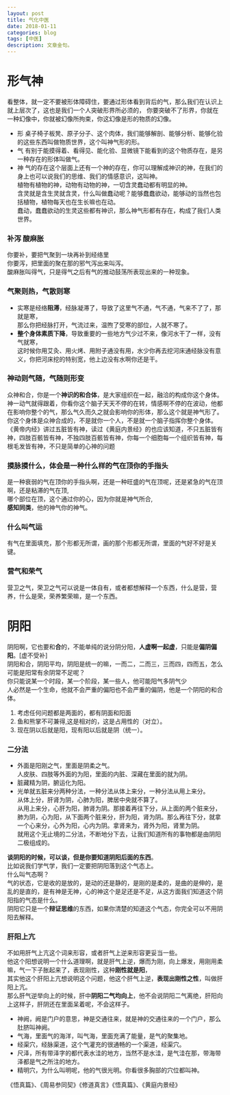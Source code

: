 ```yaml
---
layout: post
title: 气化中医
date: 2018-01-11
categories: blog
tags: [中医]
description: 文章金句。
---
```

# 形气神
看整体，就一定不要被形体障碍住，要通过形体看到背后的气，那么我们在认识上就上层次了，这也是我们一个人突破形界所必须的，
你要突破不了形界，你就在一种幻像中，你就被幻像所拘束，你这幻像是形的物质的幻像。
- 形 桌子椅子板凳、原子分子、这个肉体，我们能够解剖、能够分析、能够化验的这些东西叫做物质世界，这个叫神气形的形。<br>
- 气 有别于能摸得着、看得见、能化验、显微镜下能看到的这个物质存在，是另一种存在的形体叫做气。
- 神 气的存在这个层面上还有一个神的存在，你可以理解成神识的神，在我们的身上也可以说我们的思维、我们的情感意识，这叫神。<br>
植物有植物的神，动物有动物的神，一切含灵蠢动都有明显的神。<br>
含灵就是含生灵就含灵，什么叫做蠢动呢？能够蠢蠢欲动，能够动的当然也包括植物，植物每天也在生长嘛也在动。<br>
蠢动，蠢蠢欲动的生灵这些都有神识，那么神气形都有存在，构成了我们人类世界。


### 补泻 酸麻胀
你要补，要把气聚到一块再补到经络里<br>
你要泻，把里面的聚在那的邪气泻出来叫泻。<br>
酸麻胀叫得气，只是得气之后有气的推动鼓荡所表现出来的一种现象。<br>

### 气聚则热，气散则寒
- 实寒是经络**阻滞**，经脉凝滞了，导致了这里气不通，气不通，气来不了了，那就是寒，<br>
那么你把经脉打开，气流过来，温煦了受寒的部位，人就不寒了。
- **整个身体素质下降**，导致重要的一些地方气少过不来，像河水干了一样，没有气就寒，<br>
这时候你用艾灸、用火烤、用附子通没有用，水少你再去挖河床通经脉没有意义，你把河床挖的特别宽，他上边没有水啊你还是干。

### 神动则气随，气随则形变
众神和合，你是一个**神识的和合体**，是大家组织在一起，融洽的构成你这个身体。<br>
神一动气就得跟着，你看你这个脑子天天不停的在转，情感啊不停的在波动，他都在影响你整个的气，那么气久而久之就会影响你的形体，那么这个就是神气形了。<br>
你这个身体是众神合成的，不是就你一个人，不是就一个脑子指挥你整个身体。<br>
《黄帝内经》讲过五脏皆有神，读过《黄庭内景经》的也应该知道，不只五脏皆有神，四肢百骸皆有神，不独四肢百骸皆有神，你每一个细胞每一个组织皆有神，每根毛发皆有神，不只是简单的心神的问题

### 摸脉摸什么，体会是一种什么样的气在顶你的手指头
是一种衰弱的气在顶你的手指头啊，还是一种旺盛的气在顶呢，还是紧急的气在顶啊，还是粘滞的气在顶,<br>
哪个部位在顶，这个通过你的心，因为你就是神气所合,<br>
**感知同类**，他的神气你的神气。

### 什么叫气运
有气在里面填充，那个形都无所谓，画的那个形都无所谓，里面的气好不好是关键。

### 营气和荣气
营卫之气，荣卫之气可以说是一体自有，或者都想解释一个东西，什么是营，营养，什么是荣，荣养繁荣嘛，是一个东西。

# 阴阳
阴阳啊，它也要和**合**的，不能单纯的说分阴分阳，**人虚啊一起虚**，只能是**偏阴偏阳**。[虚不受补]<br>
阴阳和合，阴阳平均，阴阳是统一的嘛，一而二，二而三，三而四，四而五，怎么可能是阳常有余阴常不足呢？<br>
你只能说某一个时段，某一个阶段，某一些人，他可能阳气多阴气少<br>
人必然是一个生命，他就不会严重的偏阳也不会严重的偏阴，他是一个阴阳的和合体。<br>
1. 考虑任何问题都是两面的，都有阴面和阳面
1. 鱼和熊掌不可兼得,这是相对的，这是占用性的（对立）。
1. 现在阴以后就是阳，现有阳以后就是阴（统一）。

### 二分法
- 外面是阳刚之气，里面是阴柔之气。<br>
人皮肤、四肢等外面的为阳，里面的内脏、深藏在里面的就为阴。
- 脏藏精为阴，腑运化为阳。
- 光单就五脏来分两种分法，一种分法从体上来分，一种分法从用上来分。<br>
从体上分，肝肾为阴，心肺为阳，脾居中央就不算了。<br>
从用上来分，心肝为阳，肺肾为阴。那接着再往下分，从上面的两个脏来分，肺为阴，心为阳，从下面两个脏来分，肝为阳，肾为阴。那么再往下分，就拿一个心来分，心外为阳，心内为阴。拿肾来为，肾外为阳，肾里为阴。<br>
就用这个无止境的二分法，不断地分下去，让我们知道所有的事物都是由阴阳二极组成的。

<p>
  </p>

**谈阴阳的时候，可以谈，但是你要知道阴阳后面的东西**。<br>
比如说我们学气学，我们一定要把阴阳落到这个气态上。<br>
什么叫气态啊？<br>
气的状态，它是收的是放的，是动的还是静的，是刚的是柔的，是曲的是伸的，是乱的是直的，是有神是无神，心的神这个是足还是不足，从这方面我们知道这个阴阳指的气态是什么。<br>
阴阳它只是一个**辩证思维**的东西，如果你清楚的知道这个气态，你完全可以不用阴阳去解释。

### 肝阳上亢
不如用肝气上亢这个词来形容，或者肝气上逆来形容更妥当一些。<br>
他这个阳想说明一个什么道理啊，就是肝气上逆，爆而为刚，向上爆发，用刚用柔嘛，气一下子胀起来了，表现刚性，这种**刚性就是阳**，<br>
其实他这个肝阳上亢想说明这个问题，他这个肝气上逆，**表现出刚性之性**，叫做肝阳上亢。<br>
那么肝气逆举向上的时候，肝中**阴阳二气均向上**，他不会说阴阳二气离绝，肝阳向上这样子，肝阴还在里面呆着呢，不会这样子。






- 神阙，阙是门户的意思，神是交通往来，就是神的交通往来的一个门户，那么肚脐叫神阙。
- 气海，里面气的海洋，叫气海，里面充满了能量，是气的聚集地。
- 经渠穴，经脉渠道，这个气灌充的很通畅的一个渠道，经渠穴。
- 尺泽，所有带泽字的都代表水洼的地方，当然不是水洼，是气洼在那，带海带泽都是气之所注的地方。
- 精明穴，为什么叫明呢，他的气很光明。你看很多胸部的穴位都叫神。







《悟真篇》、《周易参同契》《修道真言》《悟真篇》、《黄庭内景经》
